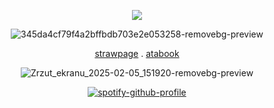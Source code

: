 <div align="center">

![](https://komarev.com/ghpvc/?username=HAAVVIIKK&color=red)


![345da4cf79f4a2bffbdb703e2e053258-removebg-preview](https://github.com/user-attachments/assets/8c9fdb3d-411d-428d-9efe-b54f63ab3f1a)


[strawpage](https://dexterhavik.straw.page/) . [atabook](https://dexter.atabook.org/) 
<div align="center">

![Zrzut_ekranu_2025-02-05_151920-removebg-preview](https://github.com/user-attachments/assets/ce332f7f-06c6-447d-b621-553b907b5f5e)


[![spotify-github-profile](https://spotify-github-profile.kittinanx.com/api/view?uid=2fpbyqhbp1iqlscxltee4w0k3&cover_image=true&theme=novatorem&show_offline=false&background_color=ac1634&interchange=false&bar_color=ff0000&bar_color_cover=true)](https://github.com/kittinan/spotify-github-profile)
